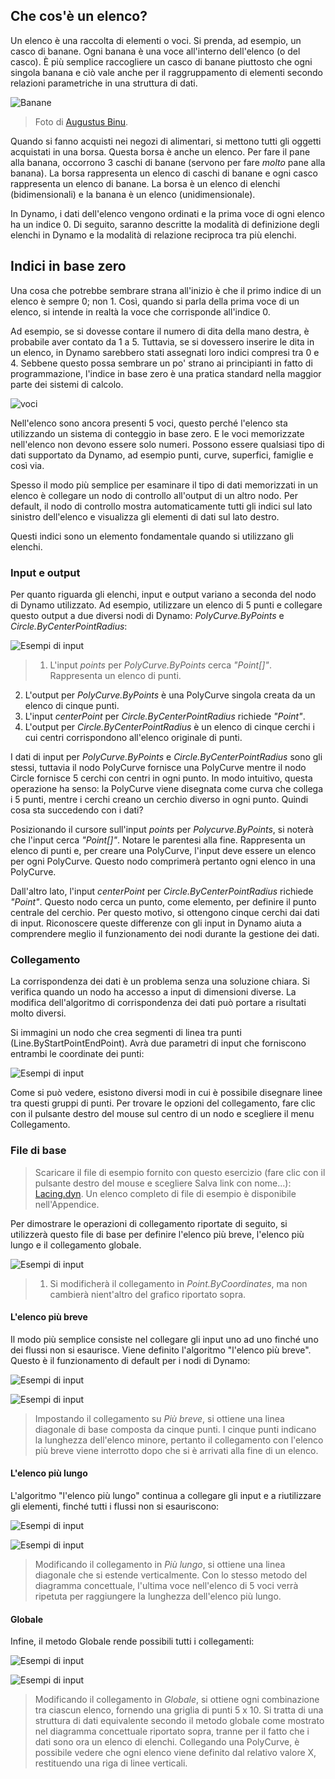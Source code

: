 

## Che cos'è un elenco?

Un elenco è una raccolta di elementi o voci. Si prenda, ad esempio, un casco di banane. Ogni banana è una voce all'interno dell'elenco (o del casco). È più semplice raccogliere un casco di banane piuttosto che ogni singola banana e ciò vale anche per il raggruppamento di elementi secondo relazioni parametriche in una struttura di dati.

![Banane](images/6-1/Bananas_white_background_DS.jpg)

> Foto di [Augustus Binu](https://commons.wikimedia.org/wiki/File:Bananas_white_background_DS.jpg?fastcci_from=11404890&c1=11404890&d1=15&s=200&a=list).

Quando si fanno acquisti nei negozi di alimentari, si mettono tutti gli oggetti acquistati in una borsa. Questa borsa è anche un elenco. Per fare il pane alla banana, occorrono 3 caschi di banane (servono per fare *molto* pane alla banana). La borsa rappresenta un elenco di caschi di banane e ogni casco rappresenta un elenco di banane. La borsa è un elenco di elenchi (bidimensionali) e la banana è un elenco (unidimensionale).

In Dynamo, i dati dell'elenco vengono ordinati e la prima voce di ogni elenco ha un indice 0. Di seguito, saranno descritte la modalità di definizione degli elenchi in Dynamo e la modalità di relazione reciproca tra più elenchi.

## Indici in base zero

Una cosa che potrebbe sembrare strana all'inizio è che il primo indice di un elenco è sempre 0; non 1. Così, quando si parla della prima voce di un elenco, si intende in realtà la voce che corrisponde all'indice 0.

Ad esempio, se si dovesse contare il numero di dita della mano destra, è probabile aver contato da 1 a 5. Tuttavia, se si dovessero inserire le dita in un elenco, in Dynamo sarebbero stati assegnati loro indici compresi tra 0 e 4. Sebbene questo possa sembrare un po' strano ai principianti in fatto di programmazione, l'indice in base zero è una pratica standard nella maggior parte dei sistemi di calcolo.

![voci](images/6-1/items.jpg)

Nell'elenco sono ancora presenti 5 voci, questo perché l'elenco sta utilizzando un sistema di conteggio in base zero. E le voci memorizzate nell'elenco non devono essere solo numeri. Possono essere qualsiasi tipo di dati supportato da Dynamo, ad esempio punti, curve, superfici, famiglie e così via.

Spesso il modo più semplice per esaminare il tipo di dati memorizzati in un elenco è collegare un nodo di controllo all'output di un altro nodo. Per default, il nodo di controllo mostra automaticamente tutti gli indici sul lato sinistro dell'elenco e visualizza gli elementi di dati sul lato destro.

Questi indici sono un elemento fondamentale quando si utilizzano gli elenchi.

### Input e output

Per quanto riguarda gli elenchi, input e output variano a seconda del nodo di Dynamo utilizzato. Ad esempio, utilizzare un elenco di 5 punti e collegare questo output a due diversi nodi di Dynamo: *PolyCurve.ByPoints* e *Circle.ByCenterPointRadius*:

![Esempi di input](images/6-2/PolyCurve.Inputs.jpg)

> 1. L'input *points* per *PolyCurve.ByPoints* cerca *"Point[]"*. Rappresenta un elenco di punti.
2. L'output per *PolyCurve.ByPoints* è una PolyCurve singola creata da un elenco di cinque punti.
3. L'input *centerPoint* per *Circle.ByCenterPointRadius* richiede *"Point"*.
4. L'output per *Circle.ByCenterPointRadius* è un elenco di cinque cerchi i cui centri corrispondono all'elenco originale di punti.

I dati di input per *PolyCurve.ByPoints* e *Circle.ByCenterPointRadius* sono gli stessi, tuttavia il nodo PolyCurve fornisce una PolyCurve mentre il nodo Circle fornisce 5 cerchi con centri in ogni punto. In modo intuitivo, questa operazione ha senso: la PolyCurve viene disegnata come curva che collega i 5 punti, mentre i cerchi creano un cerchio diverso in ogni punto. Quindi cosa sta succedendo con i dati?

Posizionando il cursore sull'input *points* per *Polycurve.ByPoints*, si noterà che l'input cerca *"Point[]"*. Notare le parentesi alla fine. Rappresenta un elenco di punti e, per creare una PolyCurve, l'input deve essere un elenco per ogni PolyCurve. Questo nodo comprimerà pertanto ogni elenco in una PolyCurve.

Dall'altro lato, l'input *centerPoint* per *Circle.ByCenterPointRadius* richiede *"Point"*. Questo nodo cerca un punto, come elemento, per definire il punto centrale del cerchio. Per questo motivo, si ottengono cinque cerchi dai dati di input. Riconoscere queste differenze con gli input in Dynamo aiuta a comprendere meglio il funzionamento dei nodi durante la gestione dei dati.

### Collegamento

La corrispondenza dei dati è un problema senza una soluzione chiara. Si verifica quando un nodo ha accesso a input di dimensioni diverse. La modifica dell'algoritmo di corrispondenza dei dati può portare a risultati molto diversi.

Si immagini un nodo che crea segmenti di linea tra punti (Line.ByStartPointEndPoint). Avrà due parametri di input che forniscono entrambi le coordinate dei punti:

![Esempi di input](images/6-1/laceBase.jpg)

Come si può vedere, esistono diversi modi in cui è possibile disegnare linee tra questi gruppi di punti. Per trovare le opzioni del collegamento, fare clic con il pulsante destro del mouse sul centro di un nodo e scegliere il menu Collegamento.

### File di base

> Scaricare il file di esempio fornito con questo esercizio (fare clic con il pulsante destro del mouse e scegliere Salva link con nome...): [Lacing.dyn](datasets/6-1/Lacing.dyn). Un elenco completo di file di esempio è disponibile nell'Appendice.

Per dimostrare le operazioni di collegamento riportate di seguito, si utilizzerà questo file di base per definire l'elenco più breve, l'elenco più lungo e il collegamento globale.

![Esempi di input](images/6-1/lacing.jpg)

> 1. Si modificherà il collegamento in *Point.ByCoordinates*, ma non cambierà nient'altro del grafico riportato sopra.

#### L'elenco più breve

Il modo più semplice consiste nel collegare gli input uno ad uno finché uno dei flussi non si esaurisce. Viene definito l'algoritmo "l'elenco più breve". Questo è il funzionamento di default per i nodi di Dynamo:

![Esempi di input](images/6-1/shortestListDiagram.jpg)

![Esempi di input](images/6-1/shortestList.jpg)

> Impostando il collegamento su *Più breve*, si ottiene una linea diagonale di base composta da cinque punti. I cinque punti indicano la lunghezza dell'elenco minore, pertanto il collegamento con l'elenco più breve viene interrotto dopo che si è arrivati alla fine di un elenco.

#### L'elenco più lungo

L'algoritmo "l'elenco più lungo" continua a collegare gli input e a riutilizzare gli elementi, finché tutti i flussi non si esauriscono:

![Esempi di input](images/6-1/longestListDiagram.jpg)

![Esempi di input](images/6-1/longestList.jpg)

> Modificando il collegamento in *Più lungo*, si ottiene una linea diagonale che si estende verticalmente. Con lo stesso metodo del diagramma concettuale, l'ultima voce nell'elenco di 5 voci verrà ripetuta per raggiungere la lunghezza dell'elenco più lungo.

#### Globale

Infine, il metodo Globale rende possibili tutti i collegamenti:

![Esempi di input](images/6-1/crossProductDiagram.jpg)

![Esempi di input](images/6-1/crossProduct.jpg)

> Modificando il collegamento in *Globale*, si ottiene ogni combinazione tra ciascun elenco, fornendo una griglia di punti 5 x 10. Si tratta di una struttura di dati equivalente secondo il metodo globale come mostrato nel diagramma concettuale riportato sopra, tranne per il fatto che i dati sono ora un elenco di elenchi. Collegando una PolyCurve, è possibile vedere che ogni elenco viene definito dal relativo valore X, restituendo una riga di linee verticali.

